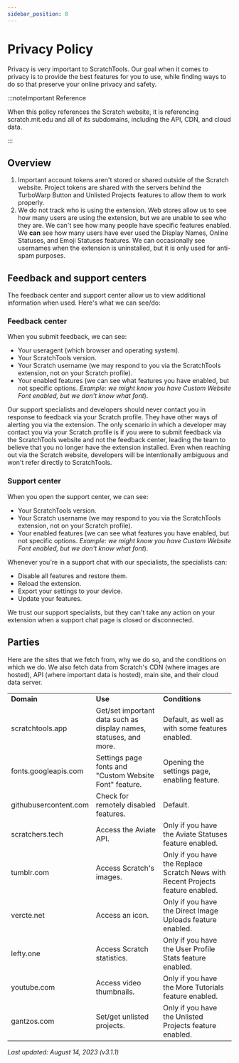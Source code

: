 ```yaml
---
sidebar_position: 8
---
```

# Privacy Policy
Privacy is very important to ScratchTools. Our goal when it comes to privacy is to provide the best features for you to use, while finding ways to do so that preserve your online privacy and safety.

:::noteImportant Reference

When this policy references the Scratch website, it is referencing scratch.mit.edu and all of its subdomains, including the API, CDN, and cloud data.

:::

## Overview

1. Important account tokens aren't stored or shared outside of the Scratch website. Project tokens are shared with the servers behind the TurboWarp Button and Unlisted Projects features to allow them to work properly.
2. We do not track who is using the extension. Web stores allow us to see how many users are using the extension, but we are unable to see who they are. We can't see how many people have specific features enabled. We **can** see how many users have ever used the Display Names, Online Statuses, and Emoji Statuses features. We can occasionally see usernames when the extension is uninstalled, but it is only used for anti-spam purposes.

## Feedback and support centers
The feedback center and support center allow us to view additional information when used. Here's what we can see/do:

### Feedback center
When you submit feedback, we can see:
- Your useragent (which browser and operating system).
- Your ScratchTools version.
- Your Scratch username (we may respond to you via the ScratchTools extension, not on your Scratch profile).
- Your enabled features (we can see what features you have enabled, but not specific options. *Example: we might know you have Custom Website Font enabled, but we don't know what font*).

Our support specialists and developers should never contact you in response to feedback via your Scratch profile. They have other ways of alerting you via the extension. The only scenario in which a developer may contact you via your Scratch profile is if you were to submit feedback via the ScratchTools website and not the feedback center, leading the team to believe that you no longer have the extension installed. Even when reaching out via the Scratch website, developers will be intentionally ambiguous and won't refer directly to ScratchTools.

### Support center
When you open the support center, we can see:
- Your ScratchTools version.
- Your Scratch username (we may respond to you via the ScratchTools extension, not on your Scratch profile).
- Your enabled features (we can see what features you have enabled, but not specific options. *Example: we might know you have Custom Website Font enabled, but we don't know what font*).

Whenever you're in a support chat with our specialists, the specialists can:
- Disable all features and restore them.
- Reload the extension.
- Export your settings to your device.
- Update your features.

We trust our support specialists, but they can't take any action on your extension when a support chat page is closed or disconnected.

## Parties
Here are the sites that we fetch from, why we do so, and the conditions on which we do. We also fetch data from Scratch's CDN (where images are hosted), API (where important data is hosted), main site, and their cloud data server.
<table>
<tr>
<td><b>Domain</b></td>
<td><b>Use</b></td>
<td><b>Conditions</b></td>
</tr>
<tr>
<td>scratchtools.app</td>
<td>Get/set important data such as display names, statuses, and more.</td>
<td>Default, as well as with some features enabled.</td>
</tr>
<tr>
<td>fonts.googleapis.com</td>
<td>Settings page fonts and "Custom Website Font" feature.</td>
<td>Opening the settings page, enabling feature.</td>
</tr>
<tr>
<td>githubusercontent.com</td>
<td>Check for remotely disabled features.</td>
<td>Default.</td>
</tr>
<tr>
<td>scratchers.tech</td>
<td>Access the Aviate API.</td>
<td>Only if you have the Aviate Statuses feature enabled.</td>
</tr>
<tr>
<td>tumblr.com</td>
<td>Access Scratch's images.</td>
<td>Only if you have the Replace Scratch News with Recent Projects feature enabled.</td>
</tr>
<tr>
<td>vercte.net</td>
<td>Access an icon.</td>
<td>Only if you have the Direct Image Uploads feature enabled.</td>
</tr>
<tr>
<td>lefty.one</td>
<td>Access Scratch statistics.</td>
<td>Only if you have the User Profile Stats feature enabled.</td>
</tr>
<tr>
<td>youtube.com</td>
<td>Access video thumbnails.</td>
<td>Only if you have the More Tutorials feature enabled.</td>
</tr>
<tr>
<td>gantzos.com</td>
<td>Set/get unlisted projects.</td>
<td>Only if you have the Unlisted Projects feature enabled.</td>
</tr>
</table>

*Last updated: August 14, 2023 (v3.1.1)*

